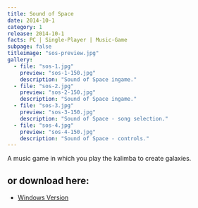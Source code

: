 ```yaml
---
title: Sound of Space
date: 2014-10-1
category: 1
release: 2014-10-1
facts: PC | Single-Player | Music-Game
subpage: false
titleimage: "sos-preview.jpg"
gallery:
  - file: "sos-1.jpg"
    preview: "sos-1-150.jpg"
    description: "Sound of Space ingame."
  - file: "sos-2.jpg"
    preview: "sos-2-150.jpg"
    description: "Sound of Space ingame."
  - file: "sos-3.jpg"
    preview: "sos-3-150.jpg"
    description: "Sound of Space - song selection."
  - file: "sos-4.jpg"
    preview: "sos-4-150.jpg"
    description: "Sound of Space - controls."
---
```


A music game in which you play the kalimba to create galaxies.

## or download here:
* [Windows Version](SoundOfSpace.zip)
